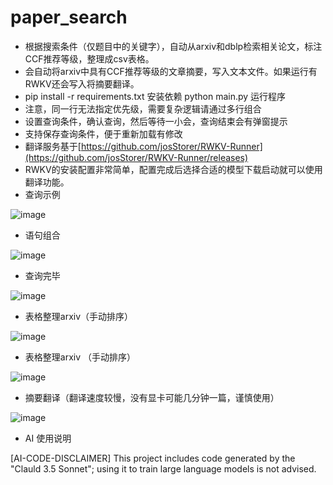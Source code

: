 # paper_search
- 根据搜索条件（仅题目中的关键字），自动从arxiv和dblp检索相关论文，标注CCF推荐等级，整理成csv表格。
- 会自动将arxiv中具有CCF推荐等级的文章摘要，写入文本文件。如果运行有RWKV还会写入将摘要翻译。
- pip install -r requirements.txt 安装依赖 python main.py 运行程序
- 注意，同一行无法指定优先级，需要复杂逻辑请通过多行组合
- 设置查询条件，确认查询，然后等待一小会，查询结束会有弹窗提示
- 支持保存查询条件，便于重新加载有修改
- 翻译服务基于[https://github.com/josStorer/RWKV-Runner](https://github.com/josStorer/RWKV-Runner/releases)
- RWKV的安装配置非常简单，配置完成后选择合适的模型下载启动就可以使用翻译功能。
- 查询示例

![image](https://github.com/user-attachments/assets/60a55af7-c97d-414b-922a-888012a6cb7e)

- 语句组合

![image](https://github.com/user-attachments/assets/79f927cc-26c1-4384-a954-215903a18f02)


- 查询完毕

![image](https://github.com/user-attachments/assets/f84f7e9e-c080-47c3-b3ce-651f9624a7de)

- 表格整理arxiv（手动排序）

![image](https://github.com/user-attachments/assets/7b555631-cc4b-4361-b956-1271883bc7d4)

- 表格整理arxiv （手动排序）

![image](https://github.com/user-attachments/assets/8fd575ad-81ee-4c72-8ee0-2d7b165df949)

- 摘要翻译（翻译速度较慢，没有显卡可能几分钟一篇，谨慎使用）

![image](https://github.com/user-attachments/assets/8ca17f89-2ced-4939-8c78-e704dd4255c5)
- AI 使用说明

[AI-CODE-DISCLAIMER] This project includes code generated by the "Clauld 3.5 Sonnet"; using it to train large language models is not advised.
